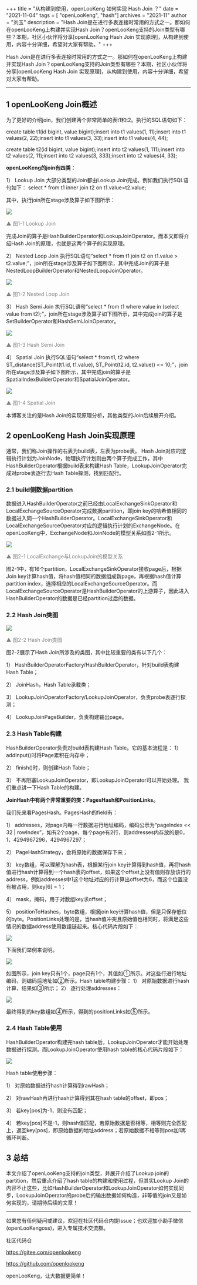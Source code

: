 +++ 
title = "从构建到使用，openLooKeng 如何实现 Hash Join ？"
date = "2021-11-04"
tags = [ "openLooKeng", "hash"]
archives = "2021-11"
author = "刘玉"
description = "Hash Join是在进行多表连接时常用的方式之一。那如何在openLooKeng上构建并实现Hash Join？openLooKeng支持的Join类型有哪些？本期，社区小伙伴将分享[openLooKeng Hash Join 实现原理]，从构建到使用，内容十分详细，希望对大家有帮助。"
+++



Hash Join是在进行多表连接时常用的方式之一。那如何在openLooKeng上构建并实现Hash Join？openLooKeng支持的Join类型有哪些？本期，社区小伙伴将分享[openLooKeng Hash Join 实现原理]，从构建到使用，内容十分详细，希望对大家有帮助。

---

## 1 openLooKeng Join概述

为了更好的介绍join，我们创建两个非常简单的表t1和t2。执行的SQL语句如下：

create table t1(id bigint, value bigint);insert into t1 values(1, 11);insert into t1 values(2, 22);insert into t1 values(3, 33);insert into t1 values(4, 44);

create table t2(id bigint, value bigint);insert into t2 values(1, 111);insert into t2 values(2, 11);insert into t2 values(3, 333);insert into t2 values(4, 33);

**openLooKeng的join有四类：**

1） Lookup Join 大部分类型的Join都由Lookup Join完成。例如我们执行SQL语句如下： select * from t1 inner join t2 on t1.value=t2.value;

其中，执行join所在stage涉及算子如下图所示：

<img src='/zh-cn/blog/20211104/hash1.png' />

<font color="gray">▲ 图1-1 Lookup Join</font>

完成Join的算子是HashBuilderOperator和LookupJoinOperator。而本文即将介绍Hash Join的原理，也就是这两个算子的实现原理。

2） Nested Loop Join 执行SQL语句“select * from t1 join t2 on t1.value > t2.value;”，join所在stage涉及算子如下图所示，其中完成Join的算子是NestedLoopBuilderOperator和NestedLoopJoinOperator。

<img src='/zh-cn/blog/20211104/hash2.png' />

<font color="gray">▲ 图1-2 Nested Loop Join</font>

3） Hash Semi Join 执行SQL语句“select * from t1 where value in (select value from t2);”，join所在stage涉及算子如下图所示，其中完成join的算子是SetBuilderOperator和HashSemiJoinOperator。

<img src='/zh-cn/blog/20211104/hash3.png' />

<font color="gray">▲ 图1-3 Hash Semi Join</font>

4） Spatial Join 执行SQL语句“select * from t1, t2 where ST_distance(ST_Point(t1.id, t1.value), ST_Point(t2.id, t2.value)) <= 10;”，join所在stage涉及算子如下图所示，其中完成join的算子是SpatialIndexBuilderOperator和SpatialJoinOperator。

<img src='/zh-cn/blog/20211104/hash4.png' />

<font color="gray">▲ 图1-4 Spatial Join</font>


本博客关注的是Hash Join的实现原理分析，其他类型的Join后续展开介绍。

## 2 openLooKeng Hash Join实现原理

通常，我们称Join操作的右表为build表，左表为probe表。 Hash Join对应的逻辑执行计划为JoinNode，物理执行计划则由两个算子完成工作，其中HashBuilderOperator根据build表来构建Hash Table，LookupJoinOperator完成对probe表逐行去Hash Table探测，找到匹配行。

### 2.1 build侧数据partition

数据进入HashBuilderOperator之前已经由LocalExchangeSinkOperator和LocalExchangeSourceOperator完成数据partition，即join key的哈希值相同的数据进入同一个HashBuilderOperator。LocalExchangeSinkOperator和LocalExchangeSourceOperator对应的逻辑执行计划的ExchangeNode。在openLooKeng中，ExchangeNode和JoinNode的模型关系如图2-1所示。

<img src='/zh-cn/blog/20211104/hash5.png' />

<font color="gray">▲ 图2-1 LocalExchange与LookupJoin的模型关系</font>

图2-1中，有16个partition，LocalExchangeSinkOperator接收page后，根据Join key计算hash值，将hash值相同的数据组成新page，再根据hash值计算partition index，选择相应的LocalExchangeSourceOperator。而LocalExchangeSourceOperator是HashBuilderOperator的上游算子，因此进入HashBuilderOperator的数据是已经partition过后的数据。

### 2.2 Hash Join类图

<img src='/zh-cn/blog/20211104/hash6.png' />

<font color="gray">▲ 图2-2 Hash Join类图</font>

图2-2展示了Hash Join所涉及的类图，其中比较重要的类有以下几个： 

  1） HashBuilderOperatorFactory/HashBuilderOperator，针对build表构建Hash Table；

  2） JoinHash，Hash Table承载类；

  3） LookupJoinOperatorFactory/LookupJoinOperator，负责probe表逐行探测；

  4） LookupJoinPageBuilder，负责构建输出page。

### 2.3 Hash Table构建

HashBuilderOperator负责对build表构建Hash Table。它的基本流程是： 
  1） addInput()时将Page累积在内存中；

  2） finish()时，则创建Hash Table；

  3） 不再阻塞LookupJoinOperator，即LookupJoinOperator可以开始处理。 我们重点讲一下Hash Table的构建。

**JoinHash中有两个非常重要的类：PagesHash和PositionLinks。**

我们先来看PagesHash。PagesHash的field有：

  1） addresses，对page内每一行数据进行地址编码，编码公示为“pageIndex << 32 | rowIndex”，如有2个page，每个page有2行，则addresses内存放的是0，1，4294967296，4294967297；

  2） PageHashStrategy，会将原始的数据保存下来；

  3） key数组，可以理解为hash表，根据某行join key计算得到hash值，再将hash值进行hash计算得到一个hash表的offset，如果这个offset上没有值则存放该行的address，例如addresses中1这个地址对应的行计算出offset为6，而这个位置没有被占用，则key[6] = 1；

  4） mask，掩码，用于对数组key求offset；

  5） positionToHashes，byte数组，根据join key计算hash值，但是只保存低位的byte。PositionLinks处理的是，当hash值冲突且原始值也相同时，将满足这些情况的数据address使用数组链起来。核心代码片段如下：

<img src='/zh-cn/blog/20211104/hash7.png' />

下面我们举例来说明。

<img src='/zh-cn/blog/20211104/hash8.png' />

如图所示，join key只有1个，page只有1个，其值如①所示。对这些行进行地址编码，则编码后地址如②所示。Hash table构建步骤： 1） 对原始数据进行hash计算，结果如③所示； 2） 逐行处理addresses：

<img src='/zh-cn/blog/20211104/hash8-1.png' />

最终得到的key数组如④所示，得到的positionLinks如⑤所示。

### 2.4 Hash Table使用

HashBuilderOperator构建完hash table后，LookupJoinOperator才能开始处理数据进行探测。而LookupJoinOperator使用hash table的核心代码片段如下：

<img src='/zh-cn/blog/20211104/hash9.png' />

Hash table使用步骤：

1） 对原始数据进行hash计算得到rawHash；

2） 对rawHash再进行hash计算得到其在hash table的offset，即pos；

3） 若key[pos]为-1，则没有匹配；

4） 若key[pos]不是-1，则hash值匹配，若原始数据是否相等，相等则完全匹配上，返回key[pos]，即原始数据的地址address；若原始数据不相等则pos加1再循环判断。

## 3 总结

本文介绍了openLooKeng支持的join类型，并展开介绍了Lookup join的partition，然后重点介绍了hash table的构建和使用过程，但其实Lookup Join的内容不止这些，比如HashBuilderOperator和LookupJoinOperator如何实现同步，LookupJoinOperator的probe后的输出数据如何构造，非等值的join又是如何实现的，请期待后续的文章！

---

如果您有任何疑问或建议，欢迎在社区代码仓内提Issue；也欢迎加小助手微信(openLooKengoss)，进入专属技术交流群。

社区代码仓 

<https://gitee.com/openlookeng>

<https://github.com/openlookeng>


openLooKeng，让大数据更简单！